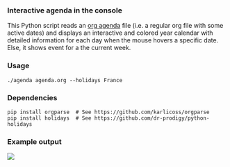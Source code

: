 
### Interactive agenda in the console

This Python script reads an [org agenda](https://orgmode.org/) file
(i.e. a regular org file with some active dates) and displays an
interactive and colored year calendar with detailed information for
each day when the mouse hovers a specific date. Else, it shows event
for a the current week.

### Usage

`./agenda agenda.org --holidays France`

### Dependencies

```
pip install orgparse  # See https://github.com/karlicoss/orgparse
pip install holidays  # See https://github.com/dr-prodigy/python-holidays
```

### Example output

![](agenda.png)

